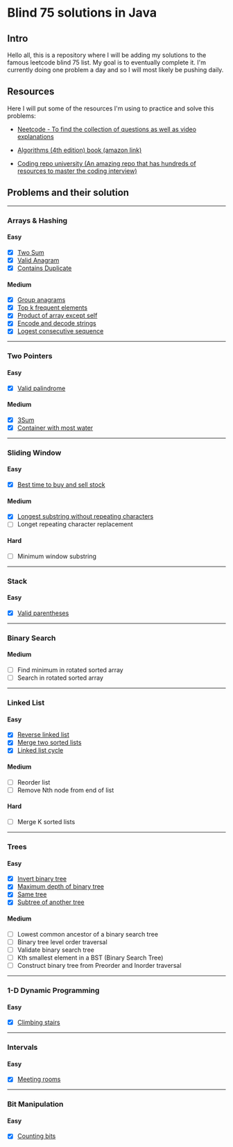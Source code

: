 # Blind 75 solutions in Java

## Intro

Hello all, this is a repository where I will be adding my solutions to the famous leetcode blind 75 list. My goal is to eventually complete it. I'm currently doing one problem a day and so I will most likely be pushing daily.

## Resources
Here I will put some of the resources I'm using to practice and solve this problems:

- [Neetcode - To find the collection of questions as well as video explanations](https://neetcode.io/practice)

- [Algorithms (4th edition) book (amazon link)](https://www.amazon.com/dp/032157351X?psc=1&ref=ppx_yo2ov_dt_b_product_details)

- [Coding repo university (An amazing repo that has hundreds of resources to master the coding interview)](https://github.com/jwasham/coding-interview-university)


## Problems and their solution
---
### Arrays & Hashing

#### Easy
- [x] [Two Sum](https://github.com/NoelCov/blind-75-java-solutions/blob/main/Arrays/TwoSum/Solution.java)
- [x] [Valid Anagram](https://github.com/NoelCov/blind-75-java-solutions/blob/main/Arrays/Easy/ValidAnagram/Solution.java)
- [x] [Contains Duplicate](https://github.com/NoelCov/blind-75-java-solutions/blob/main/Arrays/Easy/ContainsDuplicate/Solution.java)

#### Medium
- [x] [Group anagrams](https://github.com/NoelCov/blind-75-java-solutions/blob/main/Arrays/Medium/GroupAnagrams/Solution.java)
- [x] [Top k frequent elements](https://github.com/NoelCov/blind-75-java-solutions/blob/main/Arrays/Medium/TopKFrequentElements/Solution.java)
- [x] [Product of array except self](https://github.com/NoelCov/blind-75-java-solutions/blob/main/Arrays/Medium/ProductOfArrayExceptSelf/Solution.java)
- [x] [Encode and decode strings](https://github.com/NoelCov/blind-75-java-solutions/blob/main/Arrays/Medium/EncodeAndDecodeStrings/Solution.java)
- [x] [Logest consecutive sequence](https://github.com/NoelCov/blind-75-java-solutions/blob/main/Arrays/Medium/LongestConsecutiveSequence/Solution.java)
---

### Two Pointers
#### Easy
- [x] [Valid palindrome](https://github.com/NoelCov/blind-75-java-solutions/blob/main/TwoPointers/Easy/ValidPalindrome/Solution.java)

#### Medium
- [x] [3Sum](https://github.com/NoelCov/blind-75-java-solutions/blob/main/TwoPointers/Medium/3Sum/Solution.java)
- [x] [Container with most water](https://github.com/NoelCov/blind-75-java-solutions/blob/main/TwoPointers/Medium/ContainerWithMostWater/Solution.java)
---

### Sliding Window

#### Easy
- [x] [Best time to buy and sell stock](https://github.com/NoelCov/blind-75-java-solutions/blob/main/SlidingWindow/BestTimeToBuyAndSellStock/Solution.java)

#### Medium
- [x] [Longest substring without repeating characters](https://github.com/NoelCov/blind-75-java-solutions/blob/main/SlidingWindow/Medium/LongestSubstringWithoutRepeatingCharacters/Solution.java)
- [ ] Longet repeating character replacement

#### Hard
- [ ] Minimum window substring
---

### Stack

#### Easy
- [x] [Valid parentheses](https://github.com/NoelCov/blind-75-java-solutions/blob/main/Stack/Easy/ValidParentheses/Solution.java)
---

### Binary Search

#### Medium
- [ ] Find minimum in rotated sorted array
- [ ] Search in rotated sorted array
---

### Linked List

#### Easy
- [x] [Reverse linked list](https://github.com/NoelCov/blind-75-java-solutions/blob/main/LinkedLists/ReverseLinkedList/Solution.java)
- [x] [Merge two sorted lists](https://github.com/NoelCov/blind-75-java-solutions/blob/main/LinkedLists/MergeTwoSortedLinkedLists/Solution.java)
- [x] [Linked list cycle](https://github.com/NoelCov/blind-75-java-solutions/blob/main/LinkedLists/LinkedListCycle/Solution.java)

#### Medium
- [ ] Reorder list
- [ ] Remove Nth node from end of list

#### Hard
- [ ] Merge K sorted lists
---

### Trees

#### Easy
- [x] [Invert binary tree](https://github.com/NoelCov/blind-75-java-solutions/blob/main/Trees/InvertBinaryTree/Solution.java)
- [x] [Maximum depth of binary tree](https://github.com/NoelCov/blind-75-java-solutions/blob/main/Trees/MaximumDepthOfBinaryTree/Solution.java)
- [x] [Same tree](https://github.com/NoelCov/blind-75-java-solutions/blob/main/Trees/SameTree/Solution.java)
- [x] [Subtree of another tree](https://github.com/NoelCov/blind-75-java-solutions/blob/main/Trees/SubtreeOfAnotherTree/Solution.java)

#### Medium
- [ ] Lowest common ancestor of a binary search tree
- [ ] Binary tree level order traversal
- [ ] Validate binary search tree
- [ ] Kth smallest element in a BST (Binary Search Tree)
- [ ] Construct binary tree from Preorder and Inorder traversal
---

### 1-D Dynamic Programming 

#### Easy
- [x] [Climbing stairs](https://github.com/NoelCov/blind-75-java-solutions/blob/main/1-D_DynamicProgramming/ClimbingStairs/Solution.java)
---

### Intervals

#### Easy
- [x] [Meeting rooms](https://github.com/NoelCov/blind-75-java-solutions/blob/main/Intervals/MeetingRooms/Solution.java)
---

### Bit Manipulation

#### Easy
- [x] [Counting bits](https://github.com/NoelCov/blind-75-java-solutions/blob/main/BitManipulation/CountingBits/Solution.java)
